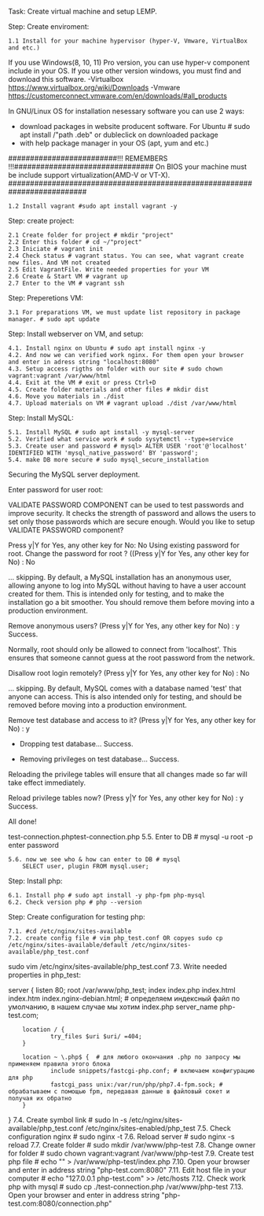 Task: Create virtual machine and setup LEMP.
 

Step: Create enviroment:

	1.1 Install for your machine hypervisor (hyper-V, Vmware, VirtualBox and etc.) 
If you use Windows(8, 10, 11) Pro version, you can use hyper-v component include in your OS.
If you use other version windows, you must find and download this software.
-Virtualbox https://www.virtualbox.org/wiki/Downloads
-Vmware https://customerconnect.vmware.com/en/downloads/#all_products

In GNU/Linux OS for  installation nesessary software you can use 2 ways:
- download packages in website producent software. For Ubuntu # sudo apt install /"path .deb" or dubleclick on downloaded package
- with help package manager in your OS (apt, yum and etc.)

#########################!!! REMEMBERS !!!################################
On BIOS your machine must be include support virtualization(AMD-V or VT-X). 
##########################################################################
 
	1.2 Install vagrant #sudo apt install vagrant -y

Step: create project: 

	2.1 Create folder for project # mkdir "project"
	2.2 Enter this folder # cd ~/"project"
	2.3 Iniciate # vagrant init
	2.4 Check status # vagrant status. You can see, what vagrant create new files. And VM not created
	2.5 Edit VagrantFile. Write needed properties for your VM
	2.6 Create & Start VM # vagrant up
	2.7 Enter to the VM # vagrant ssh

Step: Preperetions VM:

	3.1 For preparations VM, we must update list repository in package manager. # sudo apt update 

Step: Install webserver on VM, and setup:

	4.1. Install nginx on Ubuntu # sudo apt install nginx -y
	4.2. And now we can verified work nginx. For them open your browser and enter in adress string "localhost:8080"
	4.3. Setup access rigths on folder with our site # sudo chown vagrant:vagrant /var/www/html
	4.4. Exit at the VM # exit or press Ctrl+D
	4.5. Create folder materials and other files # mkdir dist
	4.6. Move you materials in ./dist
	4.7. Upload materials on VM # vagrant upload ./dist /var/www/html

Step: Install MySQL:

	5.1. Install MySQL # sudo apt install -y mysql-server
	5.2. Verified what service work # sudo sysytemctl --type=service 
	5.3. Create user and password # mysql> ALTER USER 'root'@'localhost' IDENTIFIED WITH 'mysql_native_password' BY 'password';
	5.4. make DB more secure # sudo mysql_secure_installation

Securing the MySQL server deployment.

Enter password for user root: 

VALIDATE PASSWORD COMPONENT can be used to test passwords
and improve security. It checks the strength of password
and allows the users to set only those passwords which are
secure enough. Would you like to setup VALIDATE PASSWORD component?

Press y|Y for Yes, any other key for No: No
Using existing password for root.
Change the password for root ? ((Press y|Y for Yes, any other key for No) : No

 ... skipping.
By default, a MySQL installation has an anonymous user,
allowing anyone to log into MySQL without having to have
a user account created for them. This is intended only for
testing, and to make the installation go a bit smoother.
You should remove them before moving into a production
environment.

Remove anonymous users? (Press y|Y for Yes, any other key for No) : y
Success.


Normally, root should only be allowed to connect from
'localhost'. This ensures that someone cannot guess at
the root password from the network.

Disallow root login remotely? (Press y|Y for Yes, any other key for No) : No

 ... skipping.
By default, MySQL comes with a database named 'test' that
anyone can access. This is also intended only for testing,
and should be removed before moving into a production
environment.


Remove test database and access to it? (Press y|Y for Yes, any other key for No) : y
 - Dropping test database...
Success.

 - Removing privileges on test database...
Success.

Reloading the privilege tables will ensure that all changes
made so far will take effect immediately.

Reload privilege tables now? (Press y|Y for Yes, any other key for No) : y
Success.

All done! 



test-connection.phptest-connection.php	5.5. Enter to DB # mysql -u root -p
		enter password

	5.6. now we see who & how can enter to DB # mysql 
		SELECT user, plugin FROM mysql.user;

Step: Install php:
	
	6.1. Install php # sudo apt install -y php-fpm php-mysql
	6.2. Check version php # php --version

Step: Create configuration for testing php:

	7.1. #cd /etc/nginx/sites-available
	7.2. create config file # vim php_test.conf OR copyes sudo cp /etc/nginx/sites-available/default /etc/nginx/sites-available/php_test.conf
sudo vim  /etc/nginx/sites-available/php_test.conf
	7.3. Write needed properties in php_test:

server {
        listen 80;
        root /var/www/php_test;
        index index.php index.html index.htm index.nginx-debian.html; # определяем индексный файл по умолчанию, в нашем случае мы хотим index.php
        server_name php-test.com;

        location / {
                try_files $uri $uri/ =404;
        }

        location ~ \.php$ {  # для любого окончания .php по запросу мы применяем правила этого блока
                include snippets/fastcgi-php.conf; # включаем конфигурацию для php
                fastcgi_pass unix:/var/run/php/php7.4-fpm.sock; # обрабатываем с помощью fpm, передавая данные в файловый сокет и получая их обратно
        }
}
	7.4. Create symbol link # sudo ln -s /etc/nginx/sites-available/php_test.conf /etc/nginx/sites-enabled/php_test
	7.5. Check configuration nginx # sudo nginx -t
	7.6. Reload server # sudo nginx -s reload 
	7.7. Create folder # sudo mkdir /var/www/php-test
	7.8. Change owner for folder # sudo chown vagrant:vagrant /var/www/php-test
	7.9. Create test php file # echo "<?php phpinfo(); ?>" > /var/www/php-test/index.php
	7.10. Open your browser and enter in address string "php-test.com:8080"
	7.11. Edit host file in your computer # echo "127.0.0.1 php-test.com" >> /etc/hosts
	7.12. Check work php with mysql # sudo cp ./test-connection.php /var/www/php-test
	7.13. Open your browser and enter in address string "php-test.com:8080/connection.php"
 
